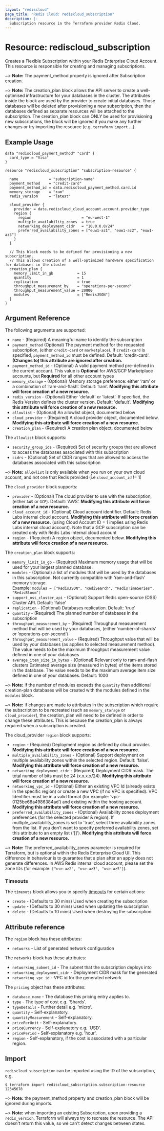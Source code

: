 ```yaml
---
layout: "rediscloud"
page_title: "Redis Cloud: rediscloud_subscription"
description: |-
  Subscription resource in the Terraform provider Redis Cloud.
---
```


# Resource: rediscloud_subscription

Creates a Flexible Subscription within your Redis Enterprise Cloud Account.
This resource is responsible for creating and managing subscriptions.

~> **Note:** The payment_method property is ignored after Subscription creation.

~> **Note:** The creation_plan block allows the API server to create a well-optimised infrastructure for your databases in the cluster.
The attributes inside the block are used by the provider to create initial 
databases. Those databases will be deleted after provisioning a new 
subscription, then the databases defined as separate resources will be attached to 
the subscription. The creation_plan block can ONLY be used for provisioning new 
subscriptions, the block will be ignored if you make any further changes or try importing the resource (e.g. `terraform import` ...).  

## Example Usage

```hcl
data "rediscloud_payment_method" "card" {
  card_type = "Visa"
}

resource "rediscloud_subscription" "subscription-resource" {

  name              = "subscription-name"
  payment_method    = "credit-card"
  payment_method_id = data.rediscloud_payment_method.card.id
  memory_storage    = "ram"
  redis_version     = "latest"

  cloud_provider {
    provider = data.rediscloud_cloud_account.account.provider_type
    region {
      region                       = "eu-west-1"
      multiple_availability_zones  = true
      networking_deployment_cidr   = "10.0.0.0/24"
      preferred_availability_zones = ["euw1-az1", "euw1-az2", "euw1-az3"]
    }
  }

  // This block needs to be defined for provisioning a new subscription.
  // This allows creation of a well-optimized hardware specification for databases in the cluster
  creation_plan {
    memory_limit_in_gb           = 15
    quantity                     = 1
    replication                  = true
    throughput_measurement_by    = "operations-per-second"
    throughput_measurement_value = 20000
    modules                      = ["RedisJSON"]
  }
}
```

## Argument Reference

The following arguments are supported:

* `name` - (Required) A meaningful name to identify the subscription
* `payment_method` (Optional) The payment method for the requested subscription, (either `credit-card` or `marketplace`). If `credit-card` is specified, `payment_method_id` must be defined. Default: 'credit-card'. **(Changes to) this attribute are ignored after creation.**
* `payment_method_id` - (Optional) A valid payment method pre-defined in the current account. This value is __Optional__ for AWS/GCP Marketplace accounts, but __Required__ for all other account types
* `memory_storage` - (Optional) Memory storage preference: either ‘ram’ or a combination of ‘ram-and-flash’. Default: ‘ram’. **Modifying this attribute will force creation of a new resource.**
* `redis_version` - (Optional) Either 'default' or 'latest'. If specified, the Redis Version defines the cluster version. Default: 'default'. **Modifying this attribute will force creation of a new resource.**
* `allowlist` - (Optional) An allowlist object, documented below 
* `cloud_provider` - (Required) A cloud provider object, documented below. **Modifying this attribute will force creation of a new resource.**
* `creation_plan` - (Required) A creation plan object, documented below

The `allowlist` block supports:

* `security_group_ids` - (Required) Set of security groups that are allowed to access the databases associated with this subscription
* `cidrs` - (Optional) Set of CIDR ranges that are allowed to access the databases associated with this subscription

~> **Note:** `allowlist` is only available when you run on your own cloud account, and not one that Redis provided (i.e `cloud_account_id` != 1)

The `cloud_provider` block supports:

* `provider` - (Optional) The cloud provider to use with the subscription, (either `AWS` or `GCP`). Default: ‘AWS’. **Modifying this attribute will force creation of a new resource.**
* `cloud_account_id` - (Optional) Cloud account identifier. Default: Redis Labs internal cloud account. **Modifying this attribute will force creation of a new resource.**
(using Cloud Account ID = 1 implies using Redis Labs internal cloud account). Note that a GCP subscription can be created
only with Redis Labs internal cloud account
* `region` - (Required) A region object, documented below. **Modifying this attribute will force creation of a new resource.**

The `creation_plan` block supports:

* `memory_limit_in_gb` - (Required) Maximum memory usage that will be used for your largest planned database.
* `modules` - (Optional) a list of modules that will be used by the databases in this subscription. Not currently compatible with ‘ram-and-flash’ memory storage.  
Example: `modules = ["RedisJSON", "RediSearch", "RedisTimeSeries", "RedisBloom"]`
* `support_oss_cluster_api` - (Optional) Support Redis open-source (OSS) Cluster API. Default: ‘false’
* `replication` - (Optional) Databases replication. Default: ‘true’
* `quantity` - (Required) The planned number of databases in the subscription
* `throughput_measurement_by` - (Required) Throughput measurement method that will be used by your databases, (either ‘number-of-shards’ or ‘operations-per-second’)
* `throughput_measurement_value` - (Required) Throughput value that will be used by your databases (as applies to selected measurement method). The value needs to be the maximum throughput measurement value defined in one of your databases
* `average_item_size_in_bytes` - (Optional) Relevant only to ram-and-flash clusters
Estimated average size (measured in bytes) of the items stored in the database. The value needs to 
be the maximum average item size defined in one of your databases.  Default: 1000

~> **Note:** If the number of modules exceeds the `quantity` then additional creation-plan databases will be created with the modules defined in the `modules` block.

~> **Note:** If changes are made to attributes in the subscription which require the subscription to be recreated (such as `memory_storage` or `cloud_provider`), the creation_plan will need to be defined in order to change these attributes. This is because the creation_plan is always required when a subscription is created.

The cloud_provider `region` block supports:

* `region` - (Required) Deployment region as defined by cloud provider. **Modifying this attribute will force creation of a new resource.**
* `multiple_availability_zones` - (Optional) Support deployment on multiple availability zones within the selected region. Default: ‘false’. **Modifying this attribute will force creation of a new resource.**
* `networking_deployment_cidr` - (Required) Deployment CIDR mask. The total number of bits must be 24 (x.x.x.x/24). **Modifying this attribute will force creation of a new resource.**
* `networking_vpc_id` - (Optional) Either an existing VPC Id (already exists in the specific region) or create a new VPC
(if no VPC is specified). VPC Identifier must be in a valid format (for example: ‘vpc-0125be68a4986384ad’) and existing
within the hosting account. **Modifying this attribute will force creation of a new resource.**
* `preferred_availability_zones` - (Optional) Availability zones deployment preferences (for the selected provider & region). If multiple_availability_zones is set to 'true', select three availability zones from the list. If you don't want to specify preferred availability zones, set this attribute to an empty list ('[]'). **Modifying this attribute will force creation of a new resource.**

~> **Note:** The preferred_availability_zones parameter is required for Terraform, but is optional within the Redis Enterprise Cloud UI. 
This difference in behaviour is to guarantee that a plan after an apply does not generate differences. In AWS Redis internal cloud account, please set the zone IDs (for example: `["use-az2", "use-az3", "use-az5"]`).

### Timeouts

The `timeouts` block allows you to specify [timeouts](https://www.terraform.io/docs/configuration/resources.html#timeouts) for certain actions:

* `create` - (Defaults to 30 mins) Used when creating the subscription
* `update` - (Defaults to 30 mins) Used when updating the subscription
* `delete` - (Defaults to 10 mins) Used when destroying the subscription

## Attribute reference

The `region` block has these attributes:

* `networks` - List of generated network configuration

The `networks` block has these attributes:

* `networking_subnet_id` - The subnet that the subscription deploys into
* `networking_deployment_cidr` - Deployment CIDR mask for the generated
* `networking_vpc_id` - VPC id for the generated network

The `pricing` object has these attributes:

* `database_name` - The database this pricing entry applies to.
* `type` - The type of cost e.g. 'Shards'.
* `typeDetails` - Further detail e.g. 'micro'.
* `quantity` - Self-explanatory.
* `quantityMeasurement` - Self-explanatory.
* `pricePerUnit` - Self-explanatory.
* `priceCurrency` - Self-explanatory e.g. 'USD'.
* `pricePeriod` - Self-explanatory e.g. 'hour'.
* `region` - Self-explanatory, if the cost is associated with a particular region.

## Import

`rediscloud_subscription` can be imported using the ID of the subscription, e.g.

```
$ terraform import rediscloud_subscription.subscription-resource 12345678
```
~> **Note:** the payment_method property and creation_plan block will be ignored during imports.

~> **Note:** when importing an existing Subscription, upon providing a `redis_version`, Terraform will always try to
recreate the resource. The API doesn't return this value, so we can't detect changes between states.
